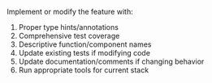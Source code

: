Implement or modify the feature with:

1. Proper type hints/annotations
2. Comprehensive test coverage
3. Descriptive function/component names
4. Update existing tests if modifying code
5. Update documentation/comments if changing behavior
6. Run appropriate tools for current stack
